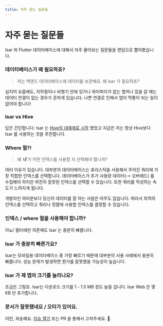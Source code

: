 ```yaml
---
title: 자주 묻는 질문들
---
```


# 자주 묻는 질문들

Isar 와 Flutter 데이터베이스에 대해서 자주 물어보는 질문들을 랜덤으로 뽑아봤습니다.

### 데이터베이스가 왜 필요하죠?

> 저는 백엔드 데이터베이스에 데이터를 보관해요. 왜 Isar 가 필요하죠?

심지어 요즘에도, 지하철이나 비행기 안에 있거나 와이파이가 없는 할머니 집을 갈 때는 데이터 연결이 없는 경우가 흔하게 있습니다. 나쁜 연결로 인해서 앱이 먹통이 되는 일이 없어야 합니다!

### Isar vs Hive

답은 간단합니다: Isar 는 [Hive의 대체재로 시작](https://github.com/hivedb/hive/issues/246) 했었고 지금은 저는 항상 Hive보다 Isar 를 사용하는 것을 추천합니다.

### Where 절?!

> 왜 **_내_** 가 어떤 인덱스를 사용할 지 선택해야 합니까?

여러 이유가 있습니다. 대부분의 데이터베이스는 휴리스틱을 사용해서 주어진 쿼리에 가장 적합한 인덱스를 선택합니다. 데이터베이스가 추가 사용량 데이터(-> 오버헤드) 를 수집해야 하지만 여전히 잘못된 인덱스를 선택할 수 있습니다. 또한 쿼리를 작성하는 속도가 느려지게 됩니다.

개발자인 여러분보다 당신의 데이터를 잘 아는 사람은 아무도 없습니다. 따라서 최적의 인덱스를 선택하고 쿼리나 정렬에 사용할 인덱스를 결정할 수 있습니다.

### 인덱스 / where 절을 사용해야 합니까?

아뇨! 필터에만 의존해도 Isar 는 충분히 빠릅니다.

### Isar 가 충분히 빠른가요?

Isar는 모바일용 데이터베이스 중 가장 빠르기 때문에 대부분의 사용 사례에서 충분히 빠릅니다. 성능 문제가 발생하면 뭔가를 잘못했을 가능성이 높습니다.

### Isar 가 제 앱의 크기를 늘리나요?

조금은 그렇죠. Isar는 다운로드 크기를 1 - 1.5 MB 정도 늘릴 겁니다. Isar Web 은 몇 KB 만 추가합니다.

### 문서가 잘못됐네요 / 오타가 있어요.

이런, 죄송해요. [이슈 열기](https://github.com/isar-community/isar-community/issues/new/choose) 또는 PR 을 통해서 고쳐주세요. 💪.
